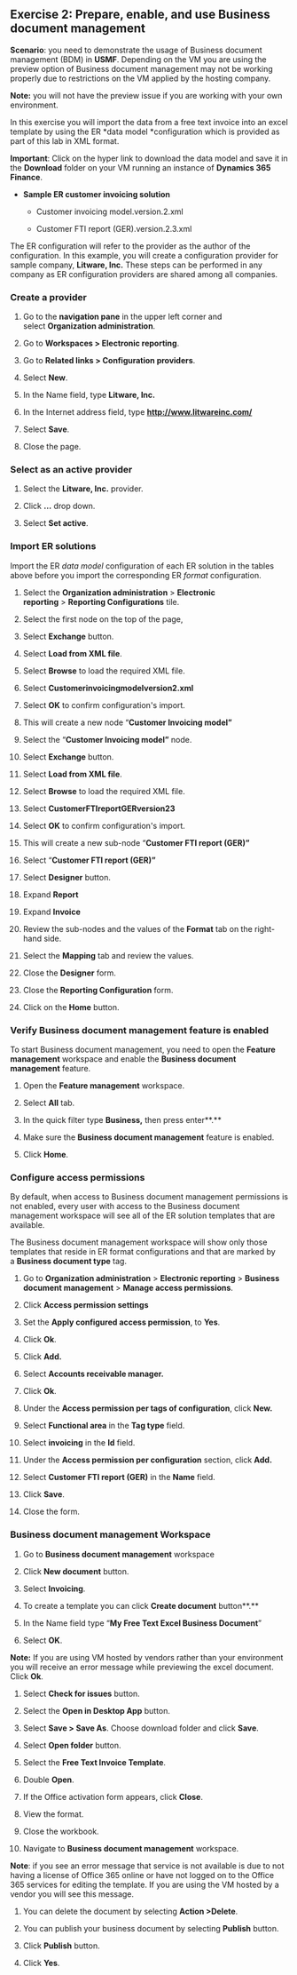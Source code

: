 Exercise 2: Prepare, enable, and use Business document management
-----------------------------------------------------------------

**Scenario**: you need to demonstrate the usage of Business document management (BDM) in **USMF**. Depending on the VM you are using the preview option of Business document management may not be working properly due to restrictions on the VM applied by the hosting company.

**Note:** you will not have the preview issue if you are working with your own environment.

In this exercise you will import the data from a free text invoice into an excel template by using the ER *data model *configuration which is provided as part of this lab in XML format.

**Important**: Click on the hyper link to download the data model and save it in the **Download** folder on your VM running an instance of **Dynamics 365 Finance**.

-   **Sample ER customer invoicing solution**

    -   Customer invoicing model.version.2.xml

    -   Customer FTI report (GER).version.2.3.xml

The ER configuration will refer to the provider as the author of the
configuration. In this example, you will create a configuration provider for
sample company, **Litware, Inc.** These steps can be performed in any company as
ER configuration providers are shared among all companies.

### Create a provider

1.  Go to the **navigation pane** in the upper left corner and
    select **Organization administration**.

2.  Go to **Workspaces > Electronic reporting**.

3.  Go to **Related links > Configuration providers**.

4.  Select **New**.

5.  In the Name field, type **Litware, Inc.**

6.  In the Internet address field, type **http://www.litwareinc.com/**

7.  Select **Save**.

8.  Close the page.

### Select as an active provider

1.  Select the **Litware, Inc.** provider.

2.  Click **…** drop down.

3.  Select **Set active**.

### Import ER solutions

Import the ER *data model* configuration of each ER solution in the tables above
before you import the corresponding ER *format* configuration.

1.  Select the **Organization administration** \> **Electronic
    reporting** \> **Reporting Configurations** tile.

2.  Select the first node on the top of the page,

3.  Select **Exchange** button.

4.  Select **Load from XML file**.

5.  Select **Browse** to load the required XML file.

6.  Select **Customerinvoicingmodelversion2.xml**

7.  Select **OK** to confirm configuration's import.

8.  This will create a new node “**Customer Invoicing model”**

9.  Select the “**Customer Invoicing model”** node.

10. Select **Exchange** button.

11. Select **Load from XML file**.

12. Select **Browse** to load the required XML file.

13. Select **CustomerFTIreportGERversion23**

14. Select **OK** to confirm configuration's import.

15. This will create a new sub-node “**Customer FTI report (GER)”**

16. Select “**Customer FTI report (GER)”**

17. Select **Designer** button.

18. Expand **Report**

19. Expand **Invoice**

20. Review the sub-nodes and the values of the **Format** tab on the right-hand
    side.

21. Select the **Mapping** tab and review the values.

22. Close the **Designer** form.

23. Close the **Reporting Configuration** form.

24. Click on the **Home** button.

### Verify Business document management feature is enabled

To start Business document management, you need to open the **Feature
management** workspace and enable the **Business document management** feature.

1.  Open the **Feature management** workspace.

2.  Select **All** tab.

3.  In the quick filter type **Business,** then press enter**.**

4.  Make sure the **Business document management** feature is enabled.

5.  Click **Home**.

### Configure access permissions

By default, when access to Business document management permissions is not
enabled, every user with access to the Business document management workspace
will see all of the ER solution templates that are available.

The Business document management workspace will show only those templates that
reside in ER format configurations and that are marked by a **Business document
type** tag.

1.  Go to **Organization administration** \> **Electronic
    reporting** \> **Business document management** \> **Manage access
    permissions**.

2.  Click **Access permission settings**

3.  Set the **Apply configured access permission**, to **Yes**.

4.  Click **Ok**.

5.  Click **Add.**

6.  Select **Accounts receivable manager.**

7.  Click **Ok**.

8.  Under the **Access permission per tags of configuration**, click **New.**

9.  Select **Functional area** in the **Tag type** field.

10. Select **invoicing** in the **Id** field.

11. Under the **Access permission per configuration** section, click **Add.**

12. Select **Customer FTI report (GER)** in the **Name** field.

13. Click **Save**.

14. Close the form.

### Business document management Workspace

1.  Go to **Business document management** workspace

2.  Click **New document** button.

3.  Select **Invoicing**.

4.  To create a template you can click **Create document** button**.**

5.  In the Name field type “**My Free Text Excel Business Document**”

6.  Select **OK**.

**Note:** If you are using VM hosted by vendors rather than your environment you
will receive an error message while previewing the excel document. Click **Ok**.

1.  Select **Check for issues** button.

2.  Select the **Open in Desktop App** button.

3.  Select **Save > Save As**. Choose download folder and click **Save**.

4.  Select **Open folder** button.

5.  Select the **Free Text Invoice Template**.

6.  Double **Open**.

7.  If the Office activation form appears, click **Close**.

8.  View the format.

9.  Close the workbook.

10. Navigate to **Business document management** workspace.

**Note**: if you see ‌an error message that service is not available is due to
not having a license of Office 365 online or have not logged on to the Office
365 services for editing the template. If you are using the VM hosted by a
vendor you will see this message.

1.  You can delete the document by selecting **Action >Delete**.

2.  You can publish your business document by selecting **Publish** button.

3.  Click **Publish** button.

4.  Click **Yes**.
